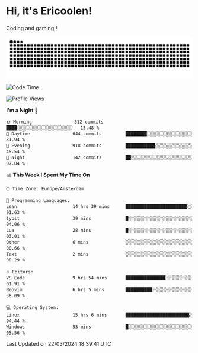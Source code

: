 # Hi, it's Ericoolen!
Coding and gaming！

<picture>
  <source media="(prefers-color-scheme: dark)" srcset="https://raw.githubusercontent.com/Eric-Song-Nop/Eric-Song-Nop/output/github-contribution-grid-snake-dark.svg">
  <source media="(prefers-color-scheme: light)" srcset="https://raw.githubusercontent.com/Eric-Song-Nop/Eric-Song-Nop/output/github-contribution-grid-snake.svg">
  <img alt="github contribution grid snake animation" src="https://raw.githubusercontent.com/Eric-Song-Nop/Eric-Song-Nop/output/github-contribution-grid-snake.svg">
</picture>

<!--START_SECTION:waka-->
![Code Time](http://img.shields.io/badge/Code%20Time-1%2C260%20hrs%2019%20mins-blue)

![Profile Views](http://img.shields.io/badge/Profile%20Views-0-blue)

**I'm a Night 🦉** 

```text
🌞 Morning                312 commits         ████░░░░░░░░░░░░░░░░░░░░░   15.48 % 
🌆 Daytime                644 commits         ████████░░░░░░░░░░░░░░░░░   31.94 % 
🌃 Evening                918 commits         ███████████░░░░░░░░░░░░░░   45.54 % 
🌙 Night                  142 commits         ██░░░░░░░░░░░░░░░░░░░░░░░   07.04 % 
```


📊 **This Week I Spent My Time On** 

```text
🕑︎ Time Zone: Europe/Amsterdam

💬 Programming Languages: 
Lean                     14 hrs 39 mins      ███████████████████████░░   91.63 % 
typst                    39 mins             █░░░░░░░░░░░░░░░░░░░░░░░░   04.06 % 
Lua                      28 mins             █░░░░░░░░░░░░░░░░░░░░░░░░   03.01 % 
Other                    6 mins              ░░░░░░░░░░░░░░░░░░░░░░░░░   00.66 % 
Text                     2 mins              ░░░░░░░░░░░░░░░░░░░░░░░░░   00.29 % 

🔥 Editors: 
VS Code                  9 hrs 54 mins       ███████████████░░░░░░░░░░   61.91 % 
Neovim                   6 hrs 5 mins        ██████████░░░░░░░░░░░░░░░   38.09 % 

💻 Operating System: 
Linux                    15 hrs 6 mins       ████████████████████████░   94.44 % 
Windows                  53 mins             █░░░░░░░░░░░░░░░░░░░░░░░░   05.56 % 
```


 Last Updated on 22/03/2024 18:39:41 UTC
<!--END_SECTION:waka-->
